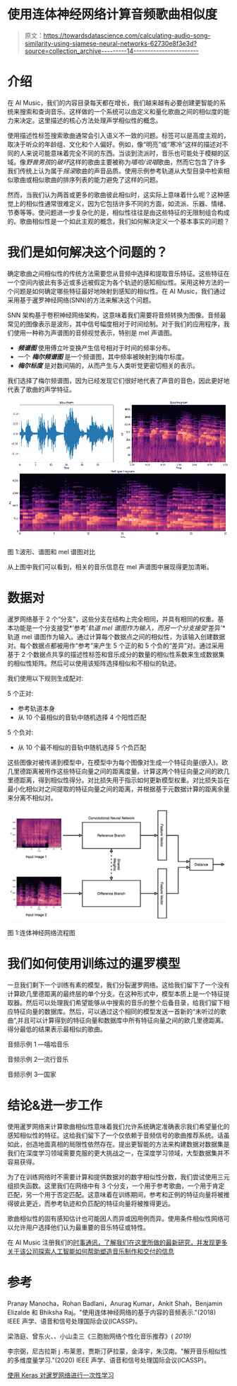 # 使用连体神经网络计算音频歌曲相似度

> 原文：<https://towardsdatascience.com/calculating-audio-song-similarity-using-siamese-neural-networks-62730e8f3e3d?source=collection_archive---------14----------------------->

# 介绍

在 AI Music，我们的内容目录每天都在增长，我们越来越有必要创建更智能的系统来搜索和查询音乐。这样做的一个系统可以由定义和量化歌曲之间的相似度的能力来决定。这里描述的核心方法处理声学相似性的概念。

使用描述性标签搜索歌曲通常会引入语义不一致的问题。标签可以是高度主观的，取决于听众的年龄组、文化和个人偏好。例如，像“明亮”或“寒冷”这样的描述对不同的人来说可能意味着完全不同的东西。当谈到流派时，音乐也可能处于模糊的区域。像*野兽男孩*的*破坏*这样的歌曲主要被称为*嘻哈/说唱*歌曲，然而它包含了许多我们传统上认为属于*摇滚*歌曲的声音品质。使用示例参考轨道从大型目录中检索相似歌曲或相似歌曲的排序列表的能力避免了这样的问题。

然而，当我们认为两首或更多的歌曲彼此相似时，这实际上意味着什么呢？这种感觉上的相似性通常很难定义，因为它包括许多不同的方面，如流派、乐器、情绪、节奏等等。使问题进一步复杂化的是，相似性往往是由这些特征的无限制组合构成的。歌曲相似性是一个如此主观的概念，我们如何解决定义一个基本事实的问题？

# 我们是如何解决这个问题的？

确定歌曲之间相似性的传统方法需要您从音频中选择和提取音乐特征。这些特征在一个空间内彼此有多近或多远被假定为各个轨迹的感知相似性。采用这种方法的一个问题是如何确定哪些特征最好地映射到感知的相似性。在 AI Music，我们通过采用基于暹罗神经网络(SNN)的方法来解决这个问题。

SNN 架构基于卷积神经网络架构，这意味着我们需要将音频转换为图像。音频最常见的图像表示是波形，其中信号幅度相对于时间绘制。对于我们的应用程序，我们使用一种称为声谱图的音频视觉表示，特别是 mel 声谱图。

*   ***频谱图*** 使用傅立叶变换产生信号相对于时间的频率分布。
*   一个 ***梅尔频谱图*** 是一个频谱图，其中频率被映射到梅尔标度。
*   ***梅尔标度*** 是对数间隔的，从而产生与人类听觉更密切相关的表示。

我们选择了梅尔频谱图，因为已经发现它们很好地代表了声音的音色，因此更好地代表了歌曲的声学特征。

![](img/505d5e80ba8b5d050cdda04afaa67cd8.png)

图 1:波形、谱图和 mel 谱图对比

从上图中我们可以看到，相关的音乐信息在 mel 声谱图中展现得更加清晰。

# **数据对**

暹罗网络基于 2 个“分支”，这些分支在结构上完全相同，并具有相同的权重。基本功能是一个分支接受*‘参考’*轨道 mel 谱图作为输入，而另一个分支接受*‘差异’*轨道 mel 谱图作为输入。通过计算每个数据点之间的相似性，为该输入创建数据对。每个数据点都被用作“参考”来产生 5 个正的和 5 个负的“差异”对。通过采用基于 2 个数据点共享的描述性标签和音乐成分的数量的相似性系数来生成数据集的相似性矩阵。然后可以使用该矩阵选择相似和不相似的轨迹。

我们使用以下规则生成配对:

5 个正对:

*   参考轨道本身
*   从 10 个最相似的音轨中随机选择 4 个阳性匹配

5 个负对:

*   从 10 个最不相似的音轨中随机选择 5 个负匹配

这些图像对被传递到模型中，在模型中为每个图像对生成一个特征向量(嵌入)。欧几里德距离被用作这些特征向量之间的距离度量。计算这两个特征向量之间的欧几里德距离，得到相似性得分。对比损失用于指示如何更新模型权重。对比损失旨在最小化相似对之间提取的特征向量之间的距离，并根据基于元数据计算的距离余量来分离不相似对。

![](img/9363fcb303188aa09bb232d7cf15f86c.png)

图 1:连体神经网络流程图

# 我们如何使用训练过的暹罗模型

一旦我们剩下一个训练有素的模型，我们分裂暹罗网络。这给我们留下了一个没有计算欧几里德距离的最终层的单个分支。在这种形式中，模型本质上是一个特征提取器。然后可以处理我们希望能够从中搜索的音乐的整个后备目录，给我们留下相应特征向量的数据库。然后，可以通过这个相同的模型发送一首新的“未听过的歌曲”,并且可以计算得到的特征向量和数据库中所有特征向量之间的欧几里德距离。得分最低的结果表示最相似的歌曲。

音频示例 1 —嘻哈音乐

音频示例 2—流行音乐

音频示例 3—国家

# **结论&进一步工作**

使用暹罗网络来计算歌曲相似性意味着我们允许系统确定准确表示我们希望量化的感知相似性的特征。这给我们留下了一个仅依赖于音频信号的歌曲推荐系统。话虽如此，创造地面真相的局限性依然存在。提出更智能的方法来构建数据对数据集是我们在深度学习领域需要克服的更大挑战之一，在深度学习领域，大型数据集并不容易获得。

为了在训练网络时不需要计算和提供数据对的数字相似性分数，我们尝试使用三元组损失函数。这里我们在网络中有 3 个分支，一个用于参考歌曲，一个用于肯定匹配，另一个用于否定匹配。这意味着在训练期间，参考和正例的特征向量将被推得彼此更近，而参考轨迹和负匹配的特征向量将被推得更远。

歌曲相似性的固有感知估计也可能因人而异或因用例而异。使用条件相似性网络可以允许用户选择他们认为最重要的音乐特征或特性。

在 AI Music 注册我们的[时事通讯，了解我们在这里所做的最新研究，并发现更多关于该公司探索人工智能如何帮助塑造音乐制作和交付的信息](https://www.aimusic.co.uk/newsletter-sign-up)

# 参考

Pranay Manocha，Rohan Badlani，Anurag Kumar，Ankit Shah，Benjamin Elizalde 和 Bhiksha Raj。"使用连体神经网络的基于内容的音频表示."(2018) IEEE 声学、语音和信号处理国际会议(ICASSP)。

梁浩庭、曾东火、、小山圭三《三胞胎网络个性化音乐推荐》( *2019)*

李宗弼，尼古拉斯 j .布莱恩，贾斯汀萨拉蒙，金泽宇，朱汉南。"解开音乐相似性的多维度量学习."(2020) IEEE 声学、语音和信号处理国际会议(ICASSP)。

[使用 Keras 对暹罗网络进行一次性学习](/one-shot-learning-with-siamese-networks-using-keras-17f34e75bb3d)